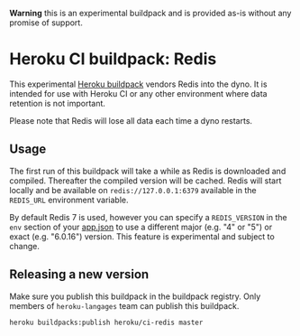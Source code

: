**Warning** this is an experimental buildpack and is provided as-is without any
promise of support.

# Heroku CI buildpack: Redis

This experimental [Heroku buildpack](http://devcenter.heroku.com/articles/buildpacks)
vendors Redis into the dyno. It is intended for use with Heroku CI or any
other environment where data retention is not important.

Please note that Redis will lose all data each time a dyno restarts.

## Usage

The first run of this buildpack will take a while as Redis is downloaded and
compiled. Thereafter the compiled version will be cached. Redis will start locally
and be available on `redis://127.0.0.1:6379` available in the `REDIS_URL` environment variable.

By default Redis 7 is used, however you can specify a `REDIS_VERSION` in the `env` section of your
[app.json](https://devcenter.heroku.com/articles/heroku-ci#environment-variables-env-key)
to use a different major (e.g. "4" or "5") or exact (e.g. "6.0.16") version. This feature
is experimental and subject to change.

## Releasing a new version

Make sure you publish this buildpack in the buildpack registry. Only members of
`heroku-langages` team can publish this buildpack.

`heroku buildpacks:publish heroku/ci-redis master`

